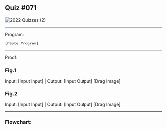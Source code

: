 ## Quiz #071

![2022  Quizzes (2)](https://github.com/OswellSkg/Year-2/assets/112055140/4b46521c-acc7-4008-817d-52df2b584255)

------------------------------------------------------------------------

Program:
```.py
[Paste Program]
```

------------------------------------------------------------------------

Proof:
### Fig.1
Input: [Input Input] | Output: [Input Output]
[Drag Image]

### Fig.2
Input: [Input Input] | Output: [Input Output]
[Drag Image]

------------------------------------------------------------------------

### Flowchart:
